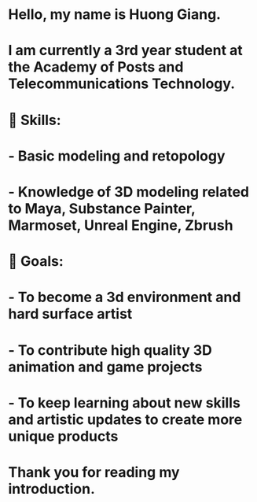 # Hello, my name is Huong Giang.  

# I am currently a 3rd year student at the Academy of Posts and Telecommunications Technology.  

# 

# 🔹 Skills:

# \- Basic modeling and retopology 

# \- Knowledge of 3D modeling related to Maya, Substance Painter, Marmoset, Unreal Engine, Zbrush 

# 

# 🔹 Goals:

# \- To become a 3d environment and hard surface artist  

# \- To contribute high quality 3D animation and game projects  

# \- To keep learning about new skills and artistic updates to create more unique products

# 

# Thank you for reading my introduction.


